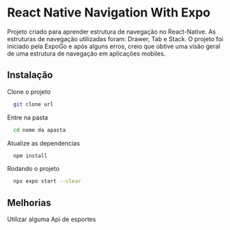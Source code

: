 # React Native Navigation With Expo 

Projeto criado para aprender estrutura de navegação no React-Native. As estruturas de navegação utilizadas foram: Drawer, Tab e Stack. O projeto foi iniciado pela ExpoGo e após alguns erros, creio que obtive uma visão geral de uma estrutura de navegação em aplicações mobiles. 

## Instalação

Clone o projeto

```bash
  git clone url
```

Entre na pasta

```bash
  cd nome da apasta
```

Atualize as dependencias

```bash
  npm install
```

Rodando o projeto

```bash
  npx expo start --clear
```

## Melhorias

Utilizar alguma Api de esportes